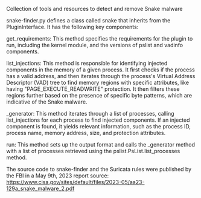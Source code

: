 Collection of tools and resources to detect and remove Snake malware

snake-finder.py defines a class called snake that inherits from the PluginInterface. It has the following key components: 

get_requirements: This method specifies the requirements for the plugin to run, including the kernel module, and the versions of pslist and vadinfo components. 

list_injections: This method is responsible for identifying injected components in the memory of a given process. It first checks if the process has a valid address, and then iterates through the process's Virtual Address Descriptor (VAD) tree to find memory regions with specific attributes, like having "PAGE_EXECUTE_READWRITE" protection. It then filters these regions further based on the presence of specific byte patterns, which are indicative of the Snake malware. 



_generator: This method iterates through a list of processes, calling list_injections for each process to find injected components. If an injected component is found, it yields relevant information, such as the process ID, process name, memory address, size, and protection attributes. 

run: This method sets up the output format and calls the _generator method with a list of processes retrieved using the pslist.PsList.list_processes method.

The source code to snake-finder and the Suricata rules were published by the FBI in a May 9th, 2023 report
source: https://www.cisa.gov/sites/default/files/2023-05/aa23-129a_snake_malware_2.pdf